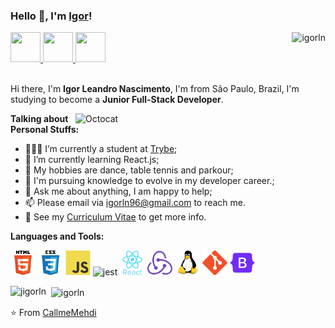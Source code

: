 ### Hello 👋, I'm [Igor](https://igorln.github.io/portfolio/)!

<img align="right" src="https://komarev.com/ghpvc/?username=igorln&label=Profile%20views&color=0e75b6&style=flat" alt="igorln" />

<a href="https://github.com/igorln" target="_blank">
  <img src="https://cdn.iconscout.com/icon/free/png-256/github-108-438008.png" width="48px" height="48px">
</a> 
<a href="https://www.instagram.com/igorln/" target="_blank">
  <img src="https://cdn.icon-icons.com/icons2/1211/PNG/512/1491579602-yumminkysocialmedia36_83067.png" width="48px" height="48px">
</a> 
<a href="https://www.linkedin.com/in/igor-nascimento/" target="_blank">
  <img src="https://i.ibb.co/Kx2GSrT/linkedin.png" width="48px" height="48px">
</a>

<br />
<br />

Hi there, I'm **Igor Leandro Nascimento**, I'm from São Paulo, Brazil, I'm studying to become a **Junior Full-Stack Developer**.

  <img align="right" alt="Octocat" src="https://octocat-generator-assets.githubusercontent.com/my-octocat-1615493852165.png" width="400px"/>

**Talking about Personal Stuffs:**

- 👨🏽‍💻 I’m currently a student at [Trybe](https://www.betrybe.com/);
- 🌱 I’m currently learning React.js; 
- 🤔 My hobbies are dance, table tennis and parkour;
- 💼 I'm pursuing knowledge to evolve in my developer career.;
- 💬 Ask me about anything, I am happy to help;
- 📫 Please email via igorln96@gmail.com to reach me.
- 📝 See my [Curriculum Vitae](https://drive.google.com/file/d/13aGqil6pYODLPK49rP39WNmOGspKW0tR/view?usp=sharing) to get more info.

**Languages and Tools:**  

<p align="left">
  <img src="https://raw.githubusercontent.com/devicons/devicon/master/icons/html5/html5-original-wordmark.svg" alt="html5" width="40" height="40"/> 
  <img src="https://raw.githubusercontent.com/devicons/devicon/master/icons/css3/css3-original-wordmark.svg" alt="css3" width="40" height="40"/> 
  <img src="https://raw.githubusercontent.com/devicons/devicon/master/icons/javascript/javascript-original.svg" alt="javascript" width="40" height="40"/> 
  <img src="https://www.learnstorybook.com/intro-to-storybook/logo-jest.png" alt="jest" width="40" height="40" />
  <img src="https://raw.githubusercontent.com/devicons/devicon/master/icons/react/react-original-wordmark.svg" alt="react" width="40" height="40"/> 
  <img src="https://raw.githubusercontent.com/devicons/devicon/master/icons/redux/redux-original.svg" alt="redux" width="40" height="40"/>
  <img src="https://raw.githubusercontent.com/devicons/devicon/master/icons/linux/linux-original.svg" alt="linux" width="40" height="40" />
  <img src="https://raw.githubusercontent.com/devicons/devicon/master/icons/git/git-original.svg" alt="git" width="40" height="40"/>
  <img src="https://raw.githubusercontent.com/devicons/devicon/master/icons/bootstrap/bootstrap-plain.svg" alt="Bootstrap" width="40" height="40" />
</p>

<p>
    <img align="left" src="https://github-readme-stats.vercel.app/api/top-langs/?username=igorln&layout=compact&theme=graywhite&title_color=268bd2" alt="jigorln" />
</p>
<p>&nbsp;
    <img align="center" src="https://github-readme-stats.vercel.app/api?username=igorln&count_private=true&show_icons=true&theme=graywhite&icon_color=268bd2&title_color=268bd2" alt="igorln" />
</p>

⭐️ From [CallmeMehdi](https://github.com/CallmeMehdi)
